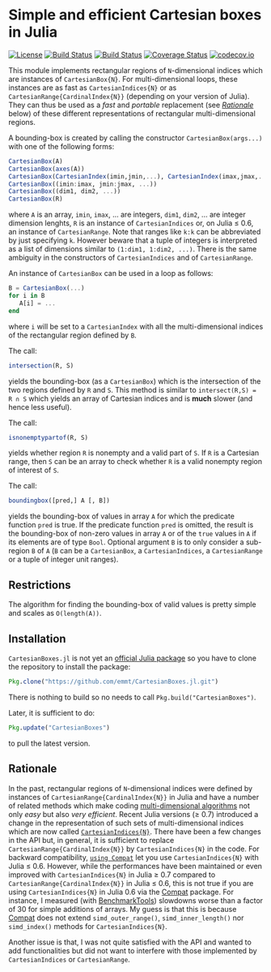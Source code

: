 # Simple and efficient Cartesian boxes in Julia

[![License](http://img.shields.io/badge/license-MIT-brightgreen.svg?style=flat)](LICENSE.md)
[![Build Status](https://travis-ci.org/emmt/CartesianBoxes.jl.svg?branch=master)](https://travis-ci.org/emmt/CartesianBoxes.jl)
[![Build Status](https://ci.appveyor.com/api/projects/status/github/emmt/CartesianBoxes.jl?branch=master)](https://ci.appveyor.com/project/emmt/CartesianBoxes-jl/branch/master)
[![Coverage Status](https://coveralls.io/repos/github/emmt/CartesianBoxes.jl/badge.svg?branch=master)](https://coveralls.io/github/emmt/CartesianBoxes.jl?branch=master)
[![codecov.io](http://codecov.io/github/emmt/CartesianBoxes.jl/coverage.svg?branch=master)](http://codecov.io/github/emmt/CartesianBoxes.jl?branch=master)

This module implements rectangular regions of `N`-dimensional indices which are
instances of `CartesianBox{N}`.  For multi-dimensional loops, these instances
are as fast as `CartesianIndices{N}` or as `CartesianRange{CardinalIndex{N}}`
(depending on your version of Julia).  They can thus be used as a *fast* and
*portable* replacement (see [*Rationale*](#rationale) below) of these different
representations of rectangular multi-dimensional regions.

A bounding-box is created by calling the constructor `CartesianBox(args...)`
with one of the following forms:

```julia
CartesianBox(A)
CartesianBox(axes(A))
CartesianBox(CartesianIndex(imin,jmin,...), CartesianIndex(imax,jmax,...))
CartesianBox((imin:imax, jmin:jmax, ...))
CartesianBox((dim1, dim2, ...))
CartesianBox(R)
```

where `A` is an array, `imin`, `imax`, ... are integers, `dim1`, `dim2`,
... are integer dimension lenghts, `R` is an instance of `CartesianIndices` or,
on Julia ≤ 0.6, an instance of `CartesianRange`.  Note that ranges like `k:k`
can be abbreviated by just specifying `k`.  However beware that a tuple of
integers is interpreted as a list of dimensions similar to `(1:dim1, 1:dim2,
...)`.  There is the same ambiguity in the constructors of `CartesianIndices`
and of `CartesianRange`.

An instance of `CartesianBox` can be used in a loop as follows:

```julia
B = CartesianBox(...)
for i in B
   A[i] = ...
end
```

where `i` will be set to a `CartesianIndex` with all the multi-dimensional
indices of the rectangular region defined by `B`.

The call:

```julia
intersection(R, S)
```

yields the bounding-box (as a `CartesianBox`) which is the intersection of the
two regions defined by `R` and `S`.  This method is similar to `intersect(R,S)
= R ∩ S` which yields an array of Cartesian indices and is **much** slower (and
hence less useful).

The call:

```julia
isnonemptypartof(R, S)
```

yields whether region `R` is nonempty and a valid part of `S`.  If `R` is a
Cartesian range, then `S` can be an array to check whether `R` is a valid
nonempty region of interest of `S`.

The call:

```julia
boundingbox([pred,] A [, B])
```

yields the bounding-box of values in array `A` for which the predicate function
`pred` is true.  If the predicate function `pred` is omitted, the result is the
bounding-box of non-zero values in array `A` or of the `true` values in `A` if
its elements are of type `Bool`.  Optional argument `B` is to only consider a
sub-region `B` of `A` (`B` can be a `CartesianBox`, a `CartesianIndices`, a
`CartesianRange` or a tuple of integer unit ranges).


## Restrictions

The algorithm for finding the bounding-box of valid values is pretty simple
and scales as `O(length(A))`.


## Installation

`CartesianBoxes.jl` is not yet an
[official Julia package](https://pkg.julialang.org/) so you have to clone the
repository to install the package:

```julia
Pkg.clone("https://github.com/emmt/CartesianBoxes.jl.git")
```

There is nothing to build so no needs to call `Pkg.build("CartesianBoxes")`.

Later, it is sufficient to do:

```julia
Pkg.update("CartesianBoxes")
```

to pull the latest version.


## Rationale

In the past, rectangular regions of `N`-dimensional indices were defined by
instances of `CartesianRange{CardinalIndex{N}}` in Julia and have a number of
related methods which make coding [multi-dimensional
algorithms](https://julialang.org/blog/2016/02/iteration) not only *easy* but
also *very efficient*.  Recent Julia versions (≥ 0.7) introduced a change in
the representation of such sets of multi-dimensional indices which are now
called
[`CartesianIndices{N}`](https://github.com/JuliaLang/julia/issues/20974).
There have been a few changes in the API but, in general, it is sufficient to
replace `CartesianRange{CardinalIndex{N}}` by `CartesianIndices{N}` in the
code.  For backward compatibility, [`using
Compat`](https://github.com/JuliaLang/Compat.jl) let you use
`CartesianIndices{N}` with Julia ≤ 0.6.  However, while the performances have
been maintained or even improved with `CartesianIndices{N}` in Julia ≥ 0.7
compared to `CartesianRange{CardinalIndex{N}}` in Julia ≤ 0.6, this is not true
if you are using `CartesianIndices{N}` in Julia 0.6 via the
[Compat](https://github.com/JuliaLang/Compat.jl) package.  For instance, I
measured (with [BenchmarkTools](http://github.com/JuliaCI/BenchmarkTools.jl))
slowdowns worse than a factor of 30 for simple additions of arrays.  My guess
is that this is because [Compat](https://github.com/JuliaLang/Compat.jl) does
not extend `simd_outer_range()`, `simd_inner_length()` nor `simd_index()`
methods for `CartesianIndices{N}`.

Another issue is that, I was not quite satisfied with the API and wanted to add
functionalities but did not want to interfere with those implemented by
`CartesianIndices` or `CartesianRange`.
